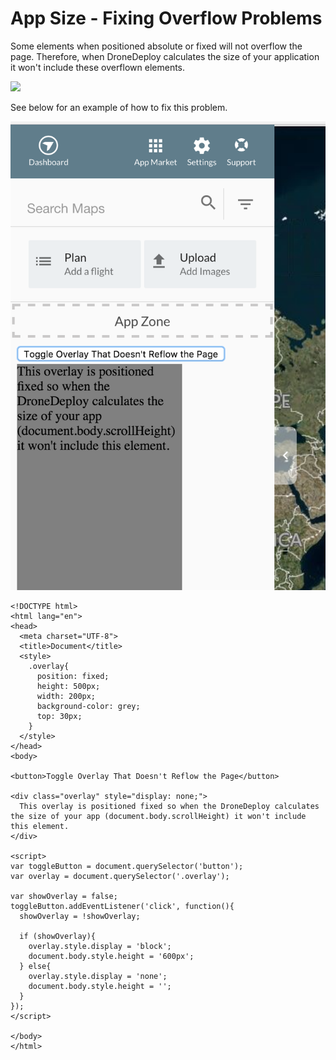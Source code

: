 # App Size - Fixing Overflow Problems

Some elements when positioned absolute or fixed will not overflow the page. Therefore, when DroneDeploy calculates the size of your application it won't include these overflown elements.

![](https://github.com/ddbotgitbooksync/dronedeploy-apps-gitbook/tree/7b3d1839636b8b7cb50f53f65f41fff7819beb47/docs/assets/Screen%20Shot$202017-06-19%20at%209.41.21%20AM.png)

See below for an example of how to fix this problem.

![](<../../../.gitbook/assets/Screen Shot 2017-06-19 at 9.44.31 AM.png>)

```markup
<!DOCTYPE html>
<html lang="en">
<head>
  <meta charset="UTF-8">
  <title>Document</title>
  <style>
    .overlay{
      position: fixed;
      height: 500px;
      width: 200px;
      background-color: grey;
      top: 30px;
    }
  </style>
</head>
<body>

<button>Toggle Overlay That Doesn't Reflow the Page</button>

<div class="overlay" style="display: none;">
  This overlay is positioned fixed so when the DroneDeploy calculates the size of your app (document.body.scrollHeight) it won't include this element.
</div>

<script>
var toggleButton = document.querySelector('button');
var overlay = document.querySelector('.overlay');

var showOverlay = false;
toggleButton.addEventListener('click', function(){
  showOverlay = !showOverlay;

  if (showOverlay){
    overlay.style.display = 'block';
    document.body.style.height = '600px';
  } else{
    overlay.style.display = 'none';
    document.body.style.height = '';
  }
});
</script>

</body>
</html>
```
